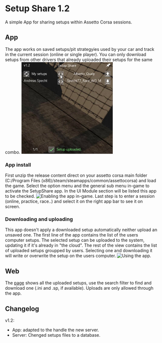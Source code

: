 # Setup Share 1.2
A simple App for sharing setups within Assetto Corsa sessions.

## App

The app works on saved setups/pit strategyies used by your car and track in the current session (online or single player). You can only download setups from other drivers that already uploaded their setups for the same combo.
![App screenshot.](https://raw.githubusercontent.com/albertowd/SetupShare/master/img/app.jpg)

### App install

First unzip the release content direct on your assetto corsa main folder (C:/Program Files (x86)/steam/steamapps/common/assettocorsa) and load the game.
Select the option menu and the general sub menu in-game to activate the SetupShare app. In the UI Module section will be listed this app to be checked.
![Enabling the app in-game.](https://raw.githubusercontent.com/albertowd/SetupShare/master/img/menu.gif)
Last step is to enter a session (online, practice, race..) and select it on the right app bar to see it on screen.

### Downloading and uploading

This app doesn't apply a downloaded setup automatically neither upload an unsaved one.
The first line of the app contains the list of the users computer setups. The selected setup can be uploaded to the system, updating it if it's already in "the cloud".
The rest of the view contains the list of uploaded setups groupped by users. Selecting one and downloading it will write or overwrite the setup on the users computer.
![Using the app.](https://raw.githubusercontent.com/albertowd/SetupShare/master/img/app.gif)

## Web

The [page](http://albertowd.com.br/setupshare/) shows all the uploaded setups, use the search filter to find and download one (.ini and .sp, if available). Uploads are only allowed through the app.

## Changelog

v1.2:
* App: adapted to the handle the new server.
* Server: Chenged setups files to a database.